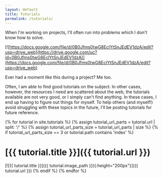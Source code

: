 ```yaml
---
layout: default
title: Tutorials
permalink: /tutorials/
---
```


When I'm working on projects, I'll often run into problems which I don't know
how to solve.

[![https://docs.google.com/file/d/0B0Jfms0twG8EclYtSnJEdEV1dzA/edit?usp=drive_web](https://drive.google.com/uc?id=0B0Jfms0twG8EclYtSnJEdEV1dzA)](https://docs.google.com/file/d/0B0Jfms0twG8EclYtSnJEdEV1dzA/edit?usp=drive_web)

Ever had a moment like this during a project? Me too.

Often, I am able to find good tutorials on the subject. In other cases,
however, the resources I need are scattered about the web, the tutorials
available are not very good, or I simply can't find anything. In these cases, I
end up having to figure out things for myself. To help others (and myself!)
avoid struggling with these topics in the future, I'll be posting tutorials for
future reference.


{% for tutorial in site.tutorials %}
    {% assign tutorial_url_parts = tutorial.url | split: '/' %}
    {% assign tutorial_url_parts_size = tutorial_url_parts | size %}
    {% if tutorial_url_parts_size == 3 or tutorial.path contains 'index' %}
# [{{ tutorial.title }}]({{ tutorial.url }})
[![{{ tutorial.title }}]({{ tutorial.image_path }}){:height="200px"}]({{ tutorial.url }})
    {% endif %}
{% endfor %}
